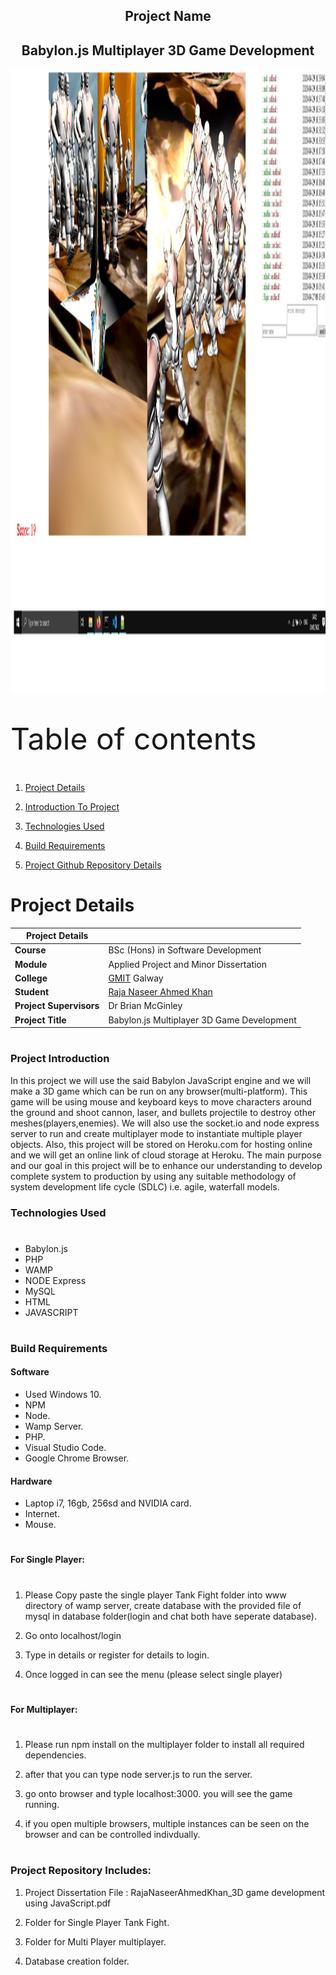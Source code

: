 ## <center>Project Name</center>
## <center>Babylon.js Multiplayer 3D Game Development</center>

<p align="center">
  <img src = "https://github.com/g00351263/Applied-Project-2019/blob/master/database%20creators/screen.jpg" height="1000" width="1000">
</p>

#
<font size=20px>Table of contents</font>
# 

1.  [Project Details](#details)

2.  [Introduction To Project](#introduction)

3.  [Technologies Used](#techused)

4.  [Build Requirements](#requirements)

5. [Project Github Repository Details](#repo)

#
# Project Details <a name="details"></a> 

| Project Details   |    |
| --- | --- |
| **Course** | BSc (Hons) in Software Development  |
| **Module** |  Applied Project and Minor Dissertation |
| **College** | [GMIT](http://www.gmit.ie/) Galway |
| **Student** | [Raja Naseer Ahmed Khan](https://github.com/g00351263)|
| **Project Supervisors** | Dr Brian McGinley|
| **Project Title** | Babylon.js Multiplayer 3D Game Development |

#   
### Project Introduction <a name="introduction"></a>
In this project we will use the said Babylon JavaScript engine and we will make a 3D game which can be run on any browser(multi-platform). This game will be using mouse and keyboard keys to move characters around the ground and shoot cannon, laser, and bullets projectile to destroy other meshes(players,enemies). We will also use the socket.io and node express server to run and create multiplayer mode to instantiate multiple player objects. Also, this project will be stored on Heroku.com for hosting online and we will get an online link of cloud storage at Heroku. The main purpose and our goal in this project will be to enhance our understanding to develop complete system to production by using any suitable methodology of system development life cycle (SDLC) i.e. agile, waterfall models.

### Technologies Used <a name="techused"></a>
# 

- Babylon.js
- PHP
- WAMP
- NODE Express
- MySQL
- HTML
- JAVASCRIPT

#
### Build Requirements <a name="requirements"></a>

#### Software 
- Used Windows 10.
- NPM
- Node.
- Wamp Server.
- PHP.
- Visual Studio Code.
- Google Chrome Browser.

#### Hardware
- Laptop i7, 16gb, 256sd and NVIDIA card.
- Internet.
- Mouse.

# 
#### For Single Player: <a name="sp"></a>
# 
1)  Please Copy paste the single player Tank Fight folder into www directory of wamp server, create database with the provided file of mysql in database folder(login and chat both have seperate database).

2)  Go onto localhost/login

3)  Type in details or register for details to login.

4)  Once logged in can see the menu (please select single player)

# 

#### For Multiplayer: <a name="mp"></a>
# 
1)  Please run npm install on the multiplayer folder to install all required dependencies.

2)  after that you can type node server.js to run the server.

3)  go onto browser and typle localhost:3000. you will see the game running.

4)  if you open multiple browsers, multiple instances can be seen on the browser and can be controlled indivdually.

# 
### Project Repository Includes: <a name="repo"></a>

1)  Project Dissertation File : RajaNaseerAhmedKhan_3D game development using JavaScript.pdf

2)  Folder for Single Player Tank Fight.
3)  Folder for Multi Player multiplayer.
4)  Database creation folder.